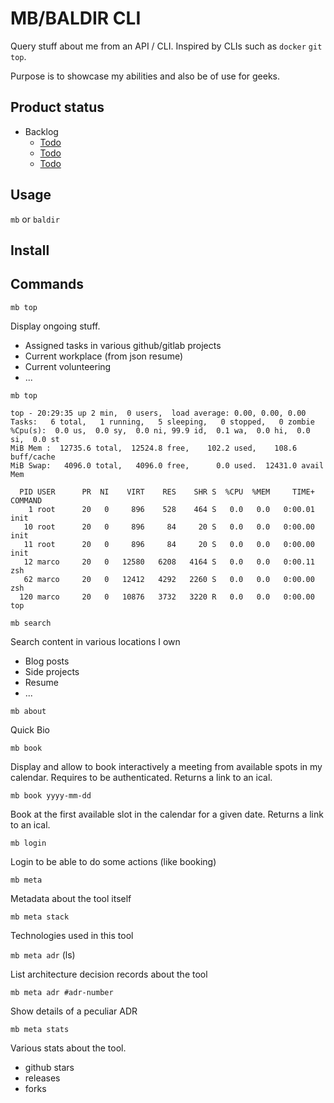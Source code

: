 # MB/BALDIR CLI

Query stuff about me from an API / CLI.
Inspired by CLIs such as `docker` `git` `top`.

Purpose is to showcase my abilities and also be of use for geeks.

## Product status

- Backlog
  - [Todo](backlog/1_todo)
  - [Todo](backlog/2_doing)
  - [Todo](backlog/3_done)

## Usage

`mb` or `baldir`

## Install

## Commands

`mb top`

Display ongoing stuff.
- Assigned tasks in various github/gitlab projects
- Current workplace (from json resume)
- Current volunteering
- ...
```
mb top

top - 20:29:35 up 2 min,  0 users,  load average: 0.00, 0.00, 0.00
Tasks:   6 total,   1 running,   5 sleeping,   0 stopped,   0 zombie
%Cpu(s):  0.0 us,  0.0 sy,  0.0 ni, 99.9 id,  0.1 wa,  0.0 hi,  0.0 si,  0.0 st
MiB Mem :  12735.6 total,  12524.8 free,    102.2 used,    108.6 buff/cache
MiB Swap:   4096.0 total,   4096.0 free,      0.0 used.  12431.0 avail Mem

  PID USER      PR  NI    VIRT    RES    SHR S  %CPU  %MEM     TIME+ COMMAND
    1 root      20   0     896    528    464 S   0.0   0.0   0:00.01 init
   10 root      20   0     896     84     20 S   0.0   0.0   0:00.00 init
   11 root      20   0     896     84     20 S   0.0   0.0   0:00.00 init
   12 marco     20   0   12580   6208   4164 S   0.0   0.0   0:00.11 zsh
   62 marco     20   0   12412   4292   2260 S   0.0   0.0   0:00.00 zsh
  120 marco     20   0   10876   3732   3220 R   0.0   0.0   0:00.00 top

```

`mb search`

Search content in various locations I own
- Blog posts
- Side projects
- Resume
- ...


`mb about`

Quick Bio

`mb book`

Display and allow to book interactively a meeting from available spots in my calendar.
Requires to be authenticated.
Returns a link to an ical.

`mb book yyyy-mm-dd`

Book at the first available slot in the calendar for a given date.
Returns a link to an ical.

`mb login`

Login to be able to do some actions (like booking)

`mb meta`

Metadata about the tool itself

`mb meta stack`

Technologies used in this tool

`mb meta adr` (ls)

List architecture decision records about the tool

`mb meta adr #adr-number`

Show details of a peculiar ADR

`mb meta stats`

Various stats about the tool.
- github stars
- releases
- forks